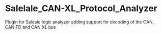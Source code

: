 # Salelale_CAN-XL_Protocol_Analyzer
Plugin for Saleale logic analyzer adding support for decoding of the CAN,  CAN FD and CAN XL bus 
